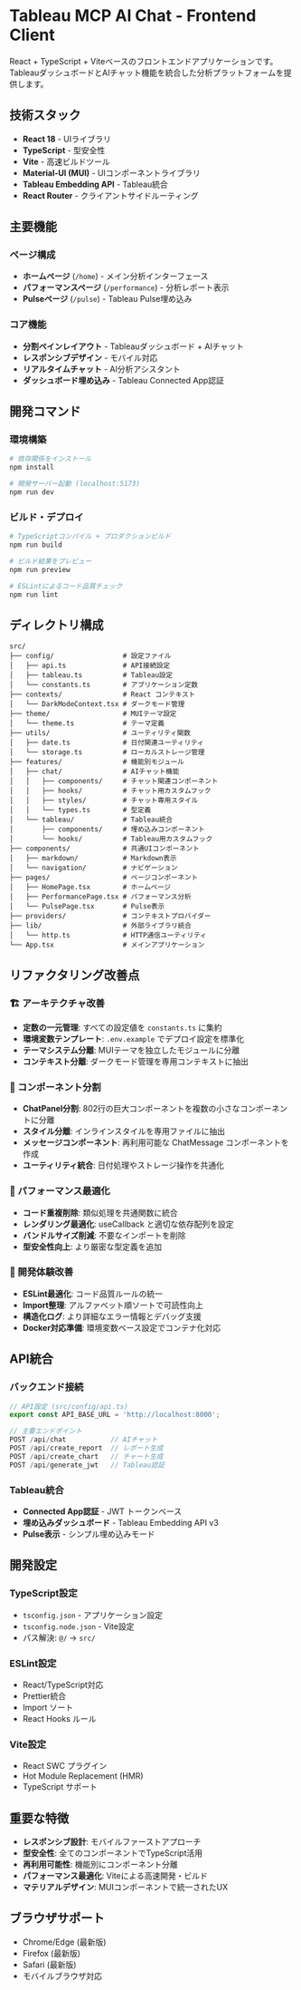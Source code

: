 # Tableau MCP AI Chat - Frontend Client

React + TypeScript + Viteベースのフロントエンドアプリケーションです。TableauダッシュボードとAIチャット機能を統合した分析プラットフォームを提供します。

## 技術スタック

- **React 18** - UIライブラリ
- **TypeScript** - 型安全性
- **Vite** - 高速ビルドツール
- **Material-UI (MUI)** - UIコンポーネントライブラリ
- **Tableau Embedding API** - Tableau統合
- **React Router** - クライアントサイドルーティング

## 主要機能

### ページ構成

- **ホームページ** (`/home`) - メイン分析インターフェース
- **パフォーマンスページ** (`/performance`) - 分析レポート表示
- **Pulseページ** (`/pulse`) - Tableau Pulse埋め込み

### コア機能

- **分割ペインレイアウト** - Tableauダッシュボード + AIチャット
- **レスポンシブデザイン** - モバイル対応
- **リアルタイムチャット** - AI分析アシスタント
- **ダッシュボード埋め込み** - Tableau Connected App認証

## 開発コマンド

### 環境構築

```bash
# 依存関係をインストール
npm install

# 開発サーバー起動 (localhost:5173)
npm run dev
```

### ビルド・デプロイ

```bash
# TypeScriptコンパイル + プロダクションビルド
npm run build

# ビルド結果をプレビュー
npm run preview

# ESLintによるコード品質チェック
npm run lint
```

## ディレクトリ構成

```
src/
├── config/                 # 設定ファイル
│   ├── api.ts              # API接続設定
│   ├── tableau.ts          # Tableau設定
│   └── constants.ts        # アプリケーション定数
├── contexts/               # React コンテキスト
│   └── DarkModeContext.tsx # ダークモード管理
├── theme/                  # MUIテーマ設定
│   └── theme.ts            # テーマ定義
├── utils/                  # ユーティリティ関数
│   ├── date.ts             # 日付関連ユーティリティ
│   └── storage.ts          # ローカルストレージ管理
├── features/               # 機能別モジュール
│   ├── chat/               # AIチャット機能
│   │   ├── components/     # チャット関連コンポーネント
│   │   ├── hooks/          # チャット用カスタムフック
│   │   ├── styles/         # チャット専用スタイル
│   │   └── types.ts        # 型定義
│   └── tableau/            # Tableau統合
│       ├── components/     # 埋め込みコンポーネント
│       └── hooks/          # Tableau用カスタムフック
├── components/             # 共通UIコンポーネント
│   ├── markdown/           # Markdown表示
│   └── navigation/         # ナビゲーション
├── pages/                  # ページコンポーネント
│   ├── HomePage.tsx        # ホームページ
│   ├── PerformancePage.tsx # パフォーマンス分析
│   └── PulsePage.tsx       # Pulse表示
├── providers/              # コンテキストプロバイダー
├── lib/                    # 外部ライブラリ統合
│   └── http.ts             # HTTP通信ユーティリティ
└── App.tsx                 # メインアプリケーション
```

## リファクタリング改善点

### 🏗️ アーキテクチャ改善
- **定数の一元管理**: すべての設定値を `constants.ts` に集約
- **環境変数テンプレート**: `.env.example` でデプロイ設定を標準化
- **テーマシステム分離**: MUIテーマを独立したモジュールに分離
- **コンテキスト分離**: ダークモード管理を専用コンテキストに抽出

### 🧩 コンポーネント分割
- **ChatPanel分割**: 802行の巨大コンポーネントを複数の小さなコンポーネントに分離
- **スタイル分離**: インラインスタイルを専用ファイルに抽出
- **メッセージコンポーネント**: 再利用可能な ChatMessage コンポーネントを作成
- **ユーティリティ統合**: 日付処理やストレージ操作を共通化

### 🚀 パフォーマンス最適化
- **コード重複削除**: 類似処理を共通関数に統合
- **レンダリング最適化**: useCallback と適切な依存配列を設定
- **バンドルサイズ削減**: 不要なインポートを削除
- **型安全性向上**: より厳密な型定義を追加

### 🔧 開発体験改善
- **ESLint最適化**: コード品質ルールの統一
- **Import整理**: アルファベット順ソートで可読性向上
- **構造化ログ**: より詳細なエラー情報とデバッグ支援
- **Docker対応準備**: 環境変数ベース設定でコンテナ化対応

## API統合

### バックエンド接続

```typescript
// API設定 (src/config/api.ts)
export const API_BASE_URL = 'http://localhost:8000';

// 主要エンドポイント
POST /api/chat           // AIチャット
POST /api/create_report  // レポート生成
POST /api/create_chart   // チャート生成
POST /api/generate_jwt   // Tableau認証
```

### Tableau統合

- **Connected App認証** - JWT トークンベース
- **埋め込みダッシュボード** - Tableau Embedding API v3
- **Pulse表示** - シンプル埋め込みモード

## 開発設定

### TypeScript設定

- `tsconfig.json` - アプリケーション設定
- `tsconfig.node.json` - Vite設定
- パス解決: `@/` → `src/`

### ESLint設定

- React/TypeScript対応
- Prettier統合
- Import ソート
- React Hooks ルール

### Vite設定

- React SWC プラグイン
- Hot Module Replacement (HMR)
- TypeScript サポート

## 重要な特徴

- **レスポンシブ設計**: モバイルファーストアプローチ
- **型安全性**: 全てのコンポーネントでTypeScript活用
- **再利用可能性**: 機能別にコンポーネント分離
- **パフォーマンス最適化**: Viteによる高速開発・ビルド
- **マテリアルデザイン**: MUIコンポーネントで統一されたUX

## ブラウザサポート

- Chrome/Edge (最新版)
- Firefox (最新版)
- Safari (最新版)
- モバイルブラウザ対応